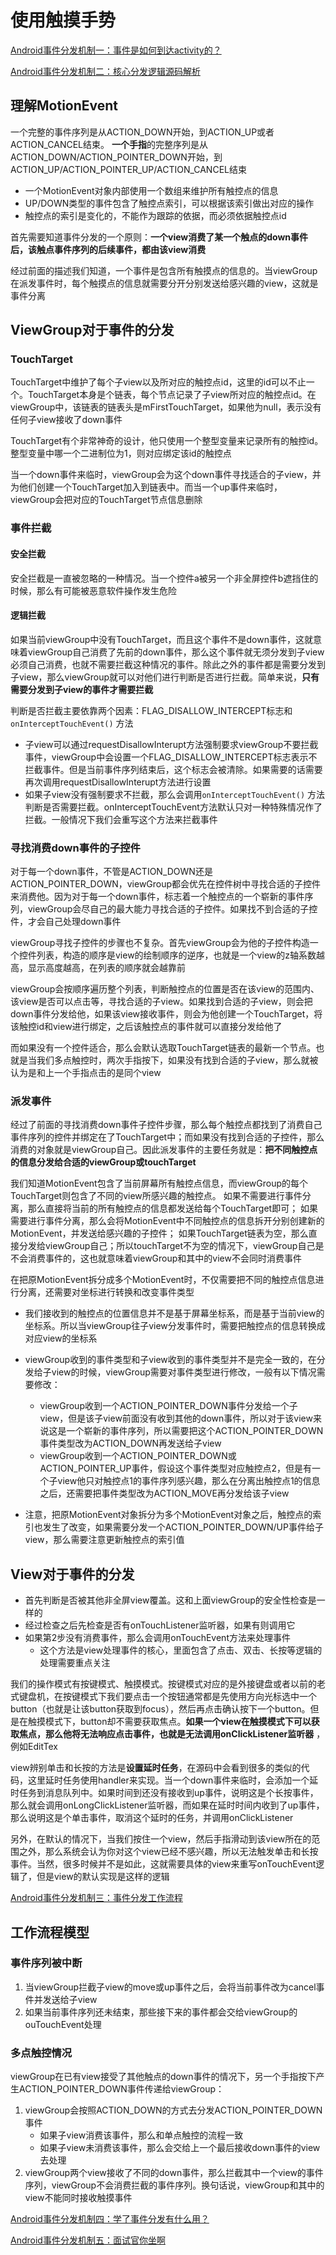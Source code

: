 # 使用触摸手势

[Android事件分发机制一：事件是如何到达activity的？](https://juejin.cn/post/6918272111152726024#heading-0)

[Android事件分发机制二：核心分发逻辑源码解析](https://juejin.cn/post/6920883974952714247)

## 理解MotionEvent

一个完整的事件序列是从ACTION_DOWN开始，到ACTION_UP或者ACTION_CANCEL结束。 **一个手指**的完整序列是从ACTION_DOWN/ACTION_POINTER_DOWN开始，到ACTION_UP/ACTION_POINTER_UP/ACTION_CANCEL结束

- 一个MotionEvent对象内部使用一个数组来维护所有触控点的信息
- UP/DOWN类型的事件包含了触控点索引，可以根据该索引做出对应的操作
- 触控点的索引是变化的，不能作为跟踪的依据，而必须依据触控点id

首先需要知道事件分发的一个原则：**一个view消费了某一个触点的down事件后，该触点事件序列的后续事件，都由该view消费**

经过前面的描述我们知道，一个事件是包含所有触摸点的信息的。当viewGroup在派发事件时，每个触摸点的信息就需要分开分别发送给感兴趣的view，这就是事件分离

## ViewGroup对于事件的分发

### TouchTarget

TouchTarget中维护了每个子view以及所对应的触控点id，这里的id可以不止一个。TouchTarget本身是个链表，每个节点记录了子view所对应的触控点id。在viewGroup中，该链表的链表头是mFirstTouchTarget，如果他为null，表示没有任何子view接收了down事件

TouchTarget有个非常神奇的设计，他只使用一个整型变量来记录所有的触控id。整型变量中哪一个二进制位为1，则对应绑定该id的触控点

当一个down事件来临时，viewGroup会为这个down事件寻找适合的子view，并为他们创建一个TouchTarget加入到链表中。而当一个up事件来临时，viewGroup会把对应的TouchTarget节点信息删除

### 事件拦截

#### 安全拦截

安全拦截是一直被忽略的一种情况。当一个控件a被另一个非全屏控件b遮挡住的时候，那么有可能被恶意软件操作发生危险

#### 逻辑拦截

如果当前viewGroup中没有TouchTarget，而且这个事件不是down事件，这就意味着viewGroup自己消费了先前的down事件，那么这个事件就无须分发到子view必须自己消费，也就不需要拦截这种情况的事件。除此之外的事件都是需要分发到子view，那么viewGroup就可以对他们进行判断是否进行拦截。简单来说，**只有需要分发到子view的事件才需要拦截** 

判断是否拦截主要依靠两个因素：FLAG_DISALLOW_INTERCEPT标志和 `onInterceptTouchEvent()` 方法

+ 子view可以通过requestDisallowInterupt方法强制要求viewGroup不要拦截事件，viewGroup中会设置一个FLAG_DISALLOW_INTERCEPT标志表示不拦截事件。但是当前事件序列结束后，这个标志会被清除。如果需要的话需要再次调用requestDisallowInterupt方法进行设置
+ 如果子view没有强制要求不拦截，那么会调用`onInterceptTouchEvent()` 方法判断是否需要拦截。onInterceptTouchEvent方法默认只对一种特殊情况作了拦截。一般情况下我们会重写这个方法来拦截事件

### 寻找消费down事件的子控件

对于每一个down事件，不管是ACTION_DOWN还是ACTION_POINTER_DOWN，viewGroup都会优先在控件树中寻找合适的子控件来消费他。因为对于每一个down事件，标志着一个触控点的一个崭新的事件序列，viewGroup会尽自己的最大能力寻找合适的子控件。如果找不到合适的子控件，才会自己处理down事件

viewGroup寻找子控件的步骤也不复杂。首先viewGroup会为他的子控件构造一个控件列表，构造的顺序是view的绘制顺序的逆序，也就是一个view的z轴系数越高，显示高度越高，在列表的顺序就会越靠前

viewGroup会按顺序遍历整个列表，判断触控点的位置是否在该view的范围内、该view是否可以点击等，寻找合适的子view。如果找到合适的子view，则会把down事件分发给他，如果该view接收事件，则会为他创建一个TouchTarget，将该触控id和view进行绑定，之后该触控点的事件就可以直接分发给他了

而如果没有一个控件适合，那么会默认选取TouchTarget链表的最新一个节点。也就是当我们多点触控时，两次手指按下，如果没有找到合适的子view，那么就被认为是和上一个手指点击的是同个view

### 派发事件

经过了前面的寻找消费down事件子控件步骤，那么每个触控点都找到了消费自己事件序列的控件并绑定在了TouchTarget中；而如果没有找到合适的子控件，那么消费的对象就是viewGroup自己。因此派发事件的主要任务就是：**把不同触控点的信息分发给合适的viewGroup或touchTarget**

我们知道MotionEvent包含了当前屏幕所有触控点信息，而viewGroup的每个TouchTarget则包含了不同的view所感兴趣的触控点。 如果不需要进行事件分离，那么直接将当前的所有触控点的信息都发送给每个TouchTarget即可； 如果需要进行事件分离，那么会将MotionEvent中不同触控点的信息拆开分别创建新的MotionEvent，并发送给感兴趣的子控件； 如果TouchTarget链表为空，那么直接分发给viewGroup自己；所以touchTarget不为空的情况下，viewGroup自己是不会消费事件的，这也就意味着viewGroup和其中的view不会同时消费事件

在把原MotionEvent拆分成多个MotionEvent时，不仅需要把不同的触控点信息进行分离，还需要对坐标进行转换和改变事件类型

+ 我们接收到的触控点的位置信息并不是基于屏幕坐标系，而是基于当前view的坐标系。所以当viewGroup往子view分发事件时，需要把触控点的信息转换成对应view的坐标系
+ viewGroup收到的事件类型和子view收到的事件类型并不是完全一致的，在分发给子view的时候，viewGroup需要对事件类型进行修改，一般有以下情况需要修改：
  + viewGroup收到一个ACTION_POINTER_DOWN事件分发给一个子view，但是该子view前面没有收到其他的down事件，所以对于该view来说这是一个崭新的事件序列，所以需要把这个ACTION_POINTER_DOWN事件类型改为ACTION_DOWN再发送给子view
  + viewGroup收到一个ACTION_POINTER_DOWN或ACTION_POINTER_UP事件，假设这个事件类型对应触控点2，但是有一个子view他只对触控点1的事件序列感兴趣，那么在分离出触控点1的信息之后，还需要把事件类型改为ACTION_MOVE再分发给该子view

+ 注意，把原MotionEvent对象拆分为多个MotionEvent对象之后，触控点的索引也发生了改变，如果需要分发一个ACTION_POINTER_DOWN/UP事件给子view，那么需要注意更新触控点的索引值

## View对于事件的分发

+ 首先判断是否被其他非全屏view覆盖。这和上面viewGroup的安全性检查是一样的
+ 经过检查之后先检查是否有onTouchListener监听器，如果有则调用它
+ 如果第2步没有消费事件，那么会调用onTouchEvent方法来处理事件
  + 这个方法是view处理事件的核心，里面包含了点击、双击、长按等逻辑的处理需要重点关注

我们的操作模式有按键模式、触摸模式。按键模式对应的是外接键盘或者以前的老式键盘机，在按键模式下我们要点击一个按钮通常都是先使用方向光标选中一个button（也就是让该button获取到focus），然后再点击确认按下一个button。但是在触摸模式下，button却不需要获取焦点。**如果一个view在触摸模式下可以获取焦点，那么他将无法响应点击事件，也就是无法调用onClickListener监听器** ，例如EditTex

view辨别单击和长按的方法是**设置延时任务**，在源码中会看到很多的类似的代码，这里延时任务使用handler来实现。当一个down事件来临时，会添加一个延时任务到消息队列中。如果时间到还没有接收到up事件，说明这是个长按事件，那么就会调用onLongClickListener监听器，而如果在延时时间内收到了up事件，那么说明这是个单击事件，取消这个延时的任务，并调用onClickListener

另外，在默认的情况下，当我们按住一个view，然后手指滑动到该view所在的范围之外，那么系统会认为你对这个view已经不感兴趣，所以无法触发单击和长按事件。当然，很多时候并不是如此，这就需要具体的view来重写onTouchEvent逻辑了，但是view的默认实现是这样的逻辑

[Android事件分发机制三：事件分发工作流程](https://juejin.cn/post/6921238915143696392)

## 工作流程模型

### 事件序列被中断

1. 当viewGroup拦截子view的move或up事件之后，会将当前事件改为cancel事件并发送给子view
2. 如果当前事件序列还未结束，那些接下来的事件都会交给viewGroup的ouTouchEvent处理

### 多点触控情况

viewGroup在已有view接受了其他触点的down事件的情况下，另一个手指按下产生ACTION_POINTER_DOWN事件传递给viewGroup：

1. viewGroup会按照ACTION_DOWN的方式去分发ACTION_POINTER_DOWN事件
   - 如果子view消费该事件，那么和单点触控的流程一致
   - 如果子view未消费该事件，那么会交给上一个最后接收down事件的view去处理
2. viewGroup两个view接收了不同的down事件，那么拦截其中一个view的事件序列，viewGroup不会消费拦截的事件序列。换句话说，viewGroup和其中的view不能同时接收触摸事件

[Android事件分发机制四：学了事件分发有什么用？](https://juejin.cn/post/6922020192662863886)

[Android事件分发机制五：面试官你坐啊](https://juejin.cn/post/6922300686638153736)